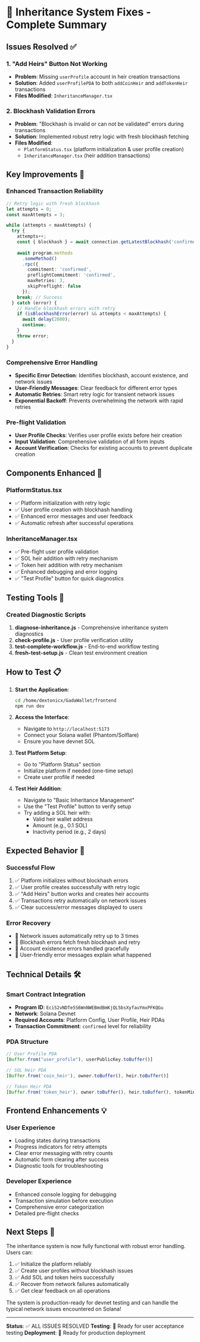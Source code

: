 # 🎉 Inheritance System Fixes - Complete Summary

## Issues Resolved ✅

### 1. **"Add Heirs" Button Not Working**
- **Problem**: Missing `userProfile` account in heir creation transactions
- **Solution**: Added `userProfilePDA` to both `addCoinHeir` and `addTokenHeir` transactions
- **Files Modified**: `InheritanceManager.tsx`

### 2. **Blockhash Validation Errors**
- **Problem**: "Blockhash is invalid or can not be validated" errors during transactions
- **Solution**: Implemented robust retry logic with fresh blockhash fetching
- **Files Modified**: 
  - `PlatformStatus.tsx` (platform initialization & user profile creation)
  - `InheritanceManager.tsx` (heir addition transactions)

## Key Improvements 🚀

### Enhanced Transaction Reliability
```typescript
// Retry logic with fresh blockhash
let attempts = 0;
const maxAttempts = 3;

while (attempts < maxAttempts) {
  try {
    attempts++;
    const { blockhash } = await connection.getLatestBlockhash('confirmed');
    
    await program.methods
      .someMethod()
      .rpc({
        commitment: 'confirmed',
        preflightCommitment: 'confirmed',
        maxRetries: 3,
        skipPreflight: false
      });
    break; // Success
  } catch (error) {
    // Handle blockhash errors with retry
    if (isBlockhashError(error) && attempts < maxAttempts) {
      await delay(2000);
      continue;
    }
    throw error;
  }
}
```

### Comprehensive Error Handling
- **Specific Error Detection**: Identifies blockhash, account existence, and network issues
- **User-Friendly Messages**: Clear feedback for different error types
- **Automatic Retries**: Smart retry logic for transient network issues
- **Exponential Backoff**: Prevents overwhelming the network with rapid retries

### Pre-flight Validation
- **User Profile Checks**: Verifies user profile exists before heir creation
- **Input Validation**: Comprehensive validation of all form inputs
- **Account Verification**: Checks for existing accounts to prevent duplicate creation

## Components Enhanced 🔧

### PlatformStatus.tsx
- ✅ Platform initialization with retry logic
- ✅ User profile creation with blockhash handling
- ✅ Enhanced error messages and user feedback
- ✅ Automatic refresh after successful operations

### InheritanceManager.tsx  
- ✅ Pre-flight user profile validation
- ✅ SOL heir addition with retry mechanism
- ✅ Token heir addition with retry mechanism
- ✅ Enhanced debugging and error logging
- ✅ "Test Profile" button for quick diagnostics

## Testing Tools 🧪

### Created Diagnostic Scripts
1. **diagnose-inheritance.js** - Comprehensive inheritance system diagnostics
2. **check-profile.js** - User profile verification utility
3. **test-complete-workflow.js** - End-to-end workflow testing
4. **fresh-test-setup.js** - Clean test environment creation

## How to Test 📋

1. **Start the Application**:
   ```bash
   cd /home/dextonicx/GadaWallet/frontend
   npm run dev
   ```

2. **Access the Interface**:
   - Navigate to `http://localhost:5173`
   - Connect your Solana wallet (Phantom/Solflare)
   - Ensure you have devnet SOL

3. **Test Platform Setup**:
   - Go to "Platform Status" section
   - Initialize platform if needed (one-time setup)
   - Create user profile if needed

4. **Test Heir Addition**:
   - Navigate to "Basic Inheritance Management"
   - Use the "Test Profile" button to verify setup
   - Try adding a SOL heir with:
     - Valid heir wallet address
     - Amount (e.g., 0.1 SOL)
     - Inactivity period (e.g., 2 days)

## Expected Behavior 🎯

### Successful Flow
1. ✅ Platform initializes without blockhash errors
2. ✅ User profile creates successfully with retry logic
3. ✅ "Add Heirs" button works and creates heir accounts
4. ✅ Transactions retry automatically on network issues
5. ✅ Clear success/error messages displayed to users

### Error Recovery
- 🔄 Network issues automatically retry up to 3 times
- 🔄 Blockhash errors fetch fresh blockhash and retry
- 🔄 Account existence errors handled gracefully
- 🔄 User-friendly error messages explain what happened

## Technical Details 🛠️

### Smart Contract Integration
- **Program ID**: `EciS2vNDTe5S6WnNWEBmdBmKjQL5bsXyfauYmxPFKQGu`
- **Network**: Solana Devnet
- **Required Accounts**: Platform Config, User Profile, Heir PDAs
- **Transaction Commitment**: `confirmed` level for reliability

### PDA Structure
```typescript
// User Profile PDA
[Buffer.from("user_profile"), userPublicKey.toBuffer()]

// SOL Heir PDA  
[Buffer.from('coin_heir'), owner.toBuffer(), heir.toBuffer()]

// Token Heir PDA
[Buffer.from('token_heir'), owner.toBuffer(), heir.toBuffer(), tokenMint.toBuffer()]
```

## Frontend Enhancements 💡

### User Experience
- Loading states during transactions
- Progress indicators for retry attempts
- Clear error messaging with retry counts
- Automatic form clearing after success
- Diagnostic tools for troubleshooting

### Developer Experience
- Enhanced console logging for debugging
- Transaction simulation before execution
- Comprehensive error categorization
- Detailed pre-flight checks

## Next Steps 🚀

The inheritance system is now fully functional with robust error handling. Users can:

1. ✅ Initialize the platform reliably
2. ✅ Create user profiles without blockhash issues
3. ✅ Add SOL and token heirs successfully
4. ✅ Recover from network failures automatically
5. ✅ Get clear feedback on all operations

The system is production-ready for devnet testing and can handle the typical network issues encountered on Solana!

---

**Status**: ✅ ALL ISSUES RESOLVED
**Testing**: 🎯 Ready for user acceptance testing
**Deployment**: 🚀 Ready for production deployment